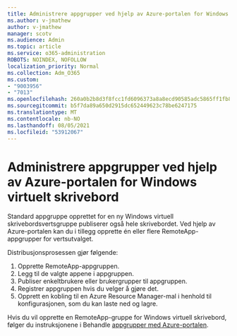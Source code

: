 ```yaml
---
title: Administrere appgrupper ved hjelp av Azure-portalen for Windows virtuelt skrivebord
ms.author: v-jmathew
author: v-jmathew
manager: scotv
ms.audience: Admin
ms.topic: article
ms.service: o365-administration
ROBOTS: NOINDEX, NOFOLLOW
localization_priority: Normal
ms.collection: Adm_O365
ms.custom:
- "9003956"
- "7013"
ms.openlocfilehash: 260a0b2b8d3f8fcc1fd6096373a8a8ecd90585adc5865ff1fb832870cb62102e
ms.sourcegitcommit: b5f7da89a650d2915dc652449623c78be6247175
ms.translationtype: MT
ms.contentlocale: nb-NO
ms.lasthandoff: 08/05/2021
ms.locfileid: "53912067"
---
```

# <a name="manage-app-groups-by-using-the-azure-portal-for-windows-virtual-desktop"></a>Administrere appgrupper ved hjelp av Azure-portalen for Windows virtuelt skrivebord

Standard appgruppe opprettet for en ny Windows virtuell skrivebordsvertsgruppe publiserer også hele skrivebordet. Ved hjelp av Azure-portalen kan du i tillegg opprette én eller flere RemoteApp-appgrupper for vertsutvalget.

Distribusjonsprosessen gjør følgende:

1. Opprette RemoteApp-appgruppen.
2. Legg til de valgte appene i appgruppen.
3. Publiser enkeltbrukere eller brukergrupper til appgruppen.
4. Registrer appgruppen hvis du velger å gjøre det.
5. Opprett en kobling til en Azure Resource Manager-mal i henhold til konfigurasjonen, som du kan laste ned og lagre.

Hvis du vil opprette en RemoteApp-gruppe for Windows virtuell skrivebord, følger du instruksjonene i Behandle [appgrupper med Azure-portalen](https://go.microsoft.com/fwlink/?linkid=2129550).
